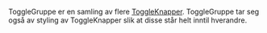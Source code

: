 ToggleGruppe er en samling av flere [ToggleKnapper](/components/toggleknapp). ToggleGruppe tar seg også av styling av ToggleKnapper slik at disse står helt inntil hverandre.

